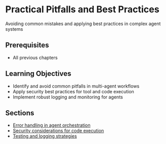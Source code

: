 # Practical Pitfalls and Best Practices

Avoiding common mistakes and applying best practices in complex agent systems

## Prerequisites

* All previous chapters

## Learning Objectives

* Identify and avoid common pitfalls in multi-agent workflows
* Apply security best practices for tool and code execution
* Implement robust logging and monitoring for agents

## Sections

* [Error handling in agent orchestration](chapters/practical-pitfalls-and-best-practices/error-handling-in-agent-orchestration.md)
* [Security considerations for code execution](chapters/practical-pitfalls-and-best-practices/security-considerations-for-code-execution.md)
* [Testing and logging strategies](chapters/practical-pitfalls-and-best-practices/testing-and-logging-strategies.md)
